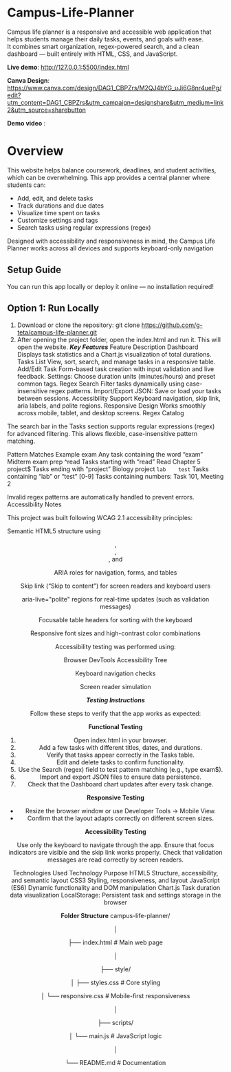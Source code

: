 # Campus-Life-Planner
Campus life planner is a responsive and accessible web application that helps students manage their daily tasks, events, and goals with ease.  
It combines smart organization, regex-powered search, and a clean dashboard — built entirely with HTML, CSS, and JavaScript.

**Live demo**: http://127.0.0.1:5500/index.html 

**Canva Design**: https://www.canva.com/design/DAG1_CBPZrs/M2QJ4bYG_uJi6G8nr4uePg/edit?utm_content=DAG1_CBPZrs&utm_campaign=designshare&utm_medium=link2&utm_source=sharebutton

**Demo video** :

# Overview
This website helps balance coursework, deadlines, and student activities, which can be overwhelming.
This app provides a central planner where students can:

- Add, edit, and delete tasks  
- Track durations and due dates  
- Visualize time spent on tasks  
- Customize settings and tags  
- Search tasks using regular expressions (regex) 

Designed with accessibility and responsiveness in mind, the Campus Life Planner works across all devices and supports keyboard-only navigation

## Setup Guide

You can run this app locally or deploy it online — no installation required!

## Option 1: Run Locally
1. Download or clone the repository:
   git clone https://github.com/g-teta/campus-life-planner.git
2. After opening the project folder, open the index.html and run it.
   This will open the website.
***Key Features***
Feature	Description
Dashboard	Displays task statistics and a Chart.js visualization of total durations.
Tasks List	View, sort, search, and manage tasks in a responsive table.
Add/Edit Task	Form-based task creation with input validation and live feedback.
Settings: Choose duration units (minutes/hours) and preset common tags.
Regex Search	Filter tasks dynamically using case-insensitive regex patterns.
Import/Export JSON: Save or load your tasks between sessions.
Accessibility Support	Keyboard navigation, skip link, aria labels, and polite regions.
Responsive Design	Works smoothly across mobile, tablet, and desktop screens.
Regex Catalog

The search bar in the Tasks section supports regular expressions (regex) for advanced filtering.
This allows flexible, case-insensitive pattern matching.

Pattern	Matches	Example
exam	Any task containing the word “exam”	Midterm exam prep
^read	Tasks starting with “read”	Read Chapter 5
project$	Tasks ending with “project”	Biology project
`lab	test`	Tasks containing “lab” or “test”
[0-9]	Tasks containing numbers: Task 101, Meeting 2

Invalid regex patterns are automatically handled to prevent errors.
Accessibility Notes

This project was built following WCAG 2.1 accessibility principles:

Semantic HTML5 structure using <header>, <main>, <section>, and <footer>

ARIA roles for navigation, forms, and tables

Skip link (“Skip to content”) for screen readers and keyboard users

aria-live="polite" regions for real-time updates (such as validation messages)

Focusable table headers for sorting with the keyboard

Responsive font sizes and high-contrast color combinations

Accessibility testing was performed using:

Browser DevTools Accessibility Tree

Keyboard navigation checks

Screen reader simulation

***Testing Instructions***

Follow these steps to verify that the app works as expected:

**Functional Testing**

1. Open index.html in your browser.
2. Add a few tasks with different titles, dates, and durations.
3. Verify that tasks appear correctly in the Tasks table.
4. Edit and delete tasks to confirm functionality.
5. Use the Search (regex) field to test pattern matching (e.g., type exam$).
6. Import and export JSON files to ensure data persistence.
7. Check that the Dashboard chart updates after every task change.

**Responsive Testing**

- Resize the browser window or use Developer Tools → Mobile View.
- Confirm that the layout adapts correctly on different screen sizes.

**Accessibility Testing**

Use only the keyboard to navigate through the app.
Ensure that focus indicators are visible and the skip link works properly.
Check that validation messages are read correctly by screen readers.

Technologies Used
Technology	Purpose
HTML5	Structure, accessibility, and semantic layout
CSS3	Styling, responsiveness, and layout
JavaScript (ES6)	Dynamic functionality and DOM manipulation
Chart.js	Task duration data visualization
LocalStorage: Persistent task and settings storage in the browser

**Folder Structure**
campus-life-planner/

│

├── index.html                # Main web page

│

├── style/

│   ├── styles.css            # Core styling

│   └── responsive.css        # Mobile-first responsiveness

│

├── scripts/

│   └── main.js               # JavaScript logic

│

└── README.md                 # Documentation
